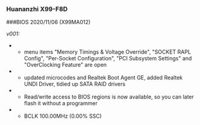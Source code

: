 ### Huananzhi X99-F8D
###BIOS 2020/11/06 (X99MA012)

*v001:*
* + menu items "Memory Timings & Voltage Override", "SOCKET RAPL Config", "Per-Socket Configuration", "PCI Subsystem Settings" and "OverClocking Feature" are open
* + updated microcodes and Realtek Boot Agent GE, added Realtek UNDI Driver, tidied up SATA RAID drivers
* + Read/write access to BIOS regions is now available, so you can later flash it without a programmer
* + BCLK 100.00MHz (0.00% SSC)